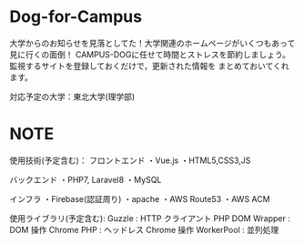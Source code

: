 # Dog-for-Campus
大学からのお知らせを見落としてた！大学関連のホームページがいくつもあって見に行くの面倒！
CAMPUS-DOGに任せて時間とストレスを節約しましょう。監視するサイトを登録しておくだけで，更新された情報を
まとめておいてくれます。

対応予定の大学：東北大学(理学部)
# NOTE
使用技術(予定含む)：
フロントエンド
・Vue.js
・HTML5,CSS3,JS

バックエンド
・PHP7, Laravel8
・MySQL

インフラ
・Firebase(認証周り)
・apache
・AWS Route53
・AWS ACM

使用ライブラリ(予定含む):
Guzzle : HTTP クライアント
PHP DOM Wrapper : DOM 操作
Chrome PHP : ヘッドレス Chrome 操作
WorkerPool : 並列処理
